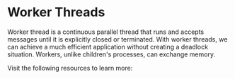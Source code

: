# Worker Threads

Worker thread is a continuous parallel thread that runs and accepts messages until it is explicitly closed or terminated. With worker threads, we can achieve a much efficient application without creating a deadlock situation. Workers, unlike children's processes, can exchange memory.

Visit the following resources to learn more: